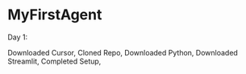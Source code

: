 # MyFirstAgent

Day 1:

Downloaded Cursor,
Cloned Repo,
Downloaded Python,
Downloaded Streamlit,
Completed Setup,